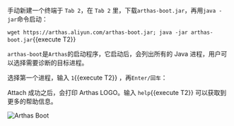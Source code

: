 手动新建一个终端于 `Tab 2`，在 `Tab 2` 里，下载`arthas-boot.jar`，再用`java -jar`命令启动：

`wget https://arthas.aliyun.com/arthas-boot.jar; java -jar arthas-boot.jar`{{execute T2}}

`arthas-boot`是`Arthas`的启动程序，它启动后，会列出所有的 Java 进程，用户可以选择需要诊断的目标进程。

选择第一个进程，输入 `1`{{execute T2}} ，再`Enter/回车`：

Attach 成功之后，会打印 Arthas LOGO。输入 `help`{{execute T2}} 可以获取到更多的帮助信息。

![Arthas Boot](../../assets/arthas-boot.png)
